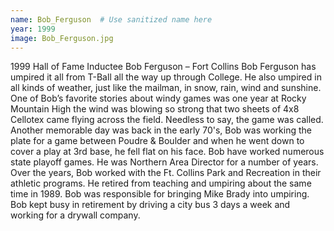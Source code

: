 ```yaml
---
name: Bob_Ferguson  # Use sanitized name here
year: 1999
image: Bob_Ferguson.jpg
---
```


1999 Hall of Fame Inductee Bob Ferguson – Fort Collins
Bob Ferguson has umpired it all from T-Ball all the way up through College. He also umpired in all
kinds of weather, just like the mailman, in snow, rain, wind and sunshine. One of Bob’s favorite stories
about windy games was one year at Rocky Mountain High the wind was blowing so strong that two
sheets of 4x8 Cellotex came flying across the field. Needless to say, the game was called.
Another memorable day was back in the early 70's, Bob was working the plate for a game between
Poudre & Boulder and when he went down to cover a play at 3rd base, he fell flat on his face. Bob
have worked numerous state playoff games. He was Northern Area Director for a number of years.
Over the years, Bob worked with the Ft. Collins Park and Recreation in their athletic programs. He
retired from teaching and umpiring about the same time in 1989. Bob was responsible for bringing
Mike Brady into umpiring.
Bob kept busy in retirement by driving a city bus 3 days a week and working for a drywall company.